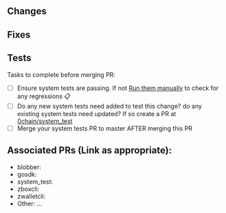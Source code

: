 ## Changes

## Fixes


## Tests 
Tasks to complete before merging PR:
- [ ]  Ensure system tests are passing. If not [Run them manually](https://github.com/0chain/0chain/actions/workflows/system_tests.yml) to check for any regressions :clipboard:
- [ ]  Do any new system tests need added to test this change? do any existing system tests need updated? If so create a PR at [0chain/system_test](https://github.com/0chain/system_test)
- [ ]  Merge your system tests PR to master AFTER merging this PR

## Associated PRs (Link as appropriate):
- blobber:
- gosdk:
- system_test:
- zboxcli:
- zwalletcli:
- Other: ...
